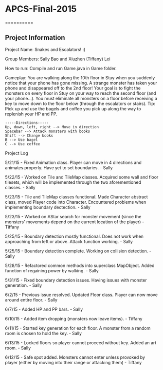 # APCS-Final-2015
==========

Project Information
----------

Project Name: Snakes and Escalators! :)

Group Members: Sally Bao and Xiuzhen (Tiffany) Lei

How to run: Compile and run Game.java in Game folder.

Gameplay: You are walking along the 10th floor in Stuy when you suddenly notice that your phone has gone missing. A strange monster has taken your phone and disappeared off to the 2nd floor! Your goal is to fight the monsters on every floor in Stuy on your way to reach the second floor (and your phone...). You must eliminate all monsters on a floor before receiving a key to move down to the floor below (through the escalators or stairs). Tip: Pick up and use the bagels and coffee you pick up along the way to replenish your HP and PP.

    -----Directions-----
    Up, down, left, right --> Move in direction
    Spacebar --> Attack monsters with books
    Shift --> Change books
    B --> Use bagel
    C --> Use coffee

Project Log

5/21/15 - Fixed Animation class. Player can move in 4 directions and animates properly. Have yet to set boundaries. - Sally 

5/22/15 - Worked on Tile and TileMap classes. Acquired some wall and floor tilesets, which will be implemented through the two aforementioned classes. - Sally 

5/23/15 - Tile and TileMap classes functional. Made Character abstract class, moved Player code into Character. Encountered problems when implementing boundary dectection. - Sally 
 
5/23/15 - Worked on AStar search for monster movement (since the monsters' movements depend on the current location of the player) - Tiffany

5/25/15 - Boundary detection mostly functional. Does not work when approaching from left or above. Attack function working. - Sally

5/25/15 - Boundary detection complete. Working on collision detection. - Sally

5/28/15 - Refactored common methods into superclass MapObject. Added function of regaining power by walking. - Sally

5/31/15 - Fixed boundary detection issues. Having issues with monster generation. - Sally

6/2/15 - Previous issue resolved. Updated Floor class. Player can now move around entire floor. - Sally

6/7/15 - Added HP and PP bars. - Sally

6/10/15 - Added item dropping (monsters now leave items). - Tiffany

6/11/15 - Started key generation for each floor. A monster from a random room is chosen to hold the key. - Sally

6/13/15 - Locked floors so player cannot proceed without key. Added an art room. - Sally

6/12/15 - Safe spot added. Monsters cannot enter unless provoked by player (either by moving into their range or attacking them) - Tiffany


